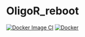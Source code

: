 # OligoR_reboot

[![Docker Image CI](https://github.com/EricLarG4/OligoR_reboot/actions/workflows/docker-image.yml/badge.svg)](https://github.com/EricLarG4/OligoR_reboot/actions/workflows/docker-image.yml)
[![Docker](https://github.com/EricLarG4/OligoR_reboot/actions/workflows/docker-publish.yml/badge.svg)](https://github.com/EricLarG4/OligoR_reboot/actions/workflows/docker-publish.yml)
